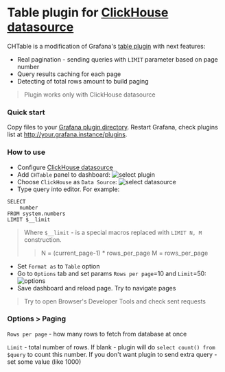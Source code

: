 # Table plugin for [ClickHouse datasource](https://github.com/Vertamedia/chproxy)

CHTable is a modification of Grafana's [table plugin](https://grafana.com/plugins/table) with next features:
* Real pagination - sending queries with `LIMIT` parameter based on page number
* Query results caching for each page
* Detecting of total rows amount to build paging

> Plugin works only with ClickHouse datasource

### Quick start
Copy files to your [Grafana plugin directory](http://docs.grafana.org/plugins/installation/#grafana-plugin-directory).
Restart Grafana, check plugins list at http://your.grafana.instance/plugins.

### How to use

* Configure [ClickHouse datasource](https://github.com/Vertamedia/chproxy)
* Add `CHTable` panel to dashboard:
![select plugin](https://user-images.githubusercontent.com/2902918/33119689-6e1b65ee-cf78-11e7-9fd2-c83ca2e721b3.png)
* Choose `ClickHouse` as `Data Source`:
![select datasource](https://user-images.githubusercontent.com/2902918/33119686-6ddcace6-cf78-11e7-81b0-3caa302ac00a.png)
* Type query into editor. For example:
```
SELECT
    number
FROM system.numbers
LIMIT $__limit
```
> Where `$__limit` - is a special macros replaced with `LIMIT N, M` construction.
>> N = (current_page-1) * rows_per_page
>> M = rows_per_page
* Set `Format as` to `Table` option
* Go to `Options` tab and set params `Rows per page`=10 and `Limit`=50:
![options](https://user-images.githubusercontent.com/2902918/33119688-6dfeaf8a-cf78-11e7-86e8-9b147a406efc.png)
* Save dashboard and reload page. Try to navigate pages
> Try to open Browser's Developer Tools and check sent requests

### Options > Paging
`Rows per page` - how many rows to fetch from database at once

`Limit` - total number of rows. If blank - plugin will do `select count() from $query` to count this number.
If you don't want plugin to send extra query - set some value (like 1000)

